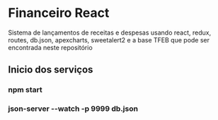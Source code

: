 # Financeiro React
Sistema de lançamentos de receitas e despesas usando react, redux, routes, db.json, apexcharts, sweetalert2 e a base TFEB que pode ser encontrada neste repositório

## Inicio dos serviços
### npm start
### json-server --watch -p 9999 db.json
